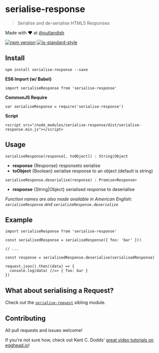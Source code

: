 # serialise-response

> Serialise and de-serialise HTML5 Responses

Made with ❤ at [@outlandish](http://www.twitter.com/outlandish)

<a href="http://badge.fury.io/js/serialise-response"><img alt="npm version" src="https://badge.fury.io/js/serialise-response.svg"></a>
[![js-standard-style](https://img.shields.io/badge/code%20style-standard-brightgreen.svg)](http://standardjs.com/)

## Install

    npm install serialise-response --save

__ES6 Import (w/ Babel)__

    import serialiseResponse from 'serialise-response'

__CommonJS Require__

    var serialiseResponse = require('serialise-response')

__Script__

    <script src="/node_modules/serialise-response/dist/serialise-response.min.js"></script>

## Usage

`serialiseResponse(response[, toObject]) : String|Object`

- __response__ {Response} responseto serialise
- __toObject__ {Boolean} serialise response to an object (default is string)

`serialiseResponse.deserialise(response) : Promise<Response>`

- __response__ {String|Object} serialised response to deserialise

_Function names are also made available in American English: `serializeResponse` and `serializeResponse.deserialize`_

## Example

    import serialiseResponse from 'serialise-response'

    const serialisedResponse = serialiseResponse({ foo: 'bar' }))

    // ...

    const response = serialisedResponse.deserialise(serialisedResponse)

    request.json().then((data) => {
      console.log(data) //=> { foo: bar }
    })

## What about serialising a Request?

Check out the [`serialise-request`](https://github.com/sdgluck/serialise-request) sibling module.

## Contributing

All pull requests and issues welcome!

If you're not sure how, check out Kent C. Dodds' [great video tutorials on egghead.io](https://egghead.io/lessons/javascript-identifying-how-to-contribute-to-an-open-source-project-on-github)!

